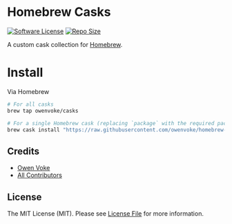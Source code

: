 # Homebrew Casks

[![Software License][ico-license]](LICENSE.md)
[![Repo Size][ico-github-repo-size]][link-github-repo-size]

A custom cask collection for [Homebrew][link-homebrew].

# Install

Via Homebrew

```bash
# For all casks
brew tap owenvoke/casks

# For a single Homebrew cask (replacing `package` with the required package)
brew cask install "https://raw.githubusercontent.com/owenvoke/homebrew-casks/master/Casks/{package}.rb"
```

## Credits

- [Owen Voke][link-author]
- [All Contributors][link-contributors]

## License

The MIT License (MIT). Please see [License File](LICENSE.md) for more information.

[ico-license]: https://img.shields.io/badge/license-MIT-brightgreen.svg?style=flat-square
[ico-github-repo-size]: https://img.shields.io/github/repo-size/owenvoke/homebrew-casks?style=flat-square

[link-github-repo-size]: https://github.com/owenvoke/homebrew-casks/tree/master/Casks
[link-homebrew]: https://brew.sh
[link-author]: https://github.com/owenvoke
[link-contributors]: ../../contributors
